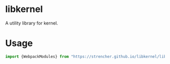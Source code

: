 # libkernel
A utility library for kernel.

# Usage
```js
import {WebpackModules} from "https://strencher.github.io/libkernel/libkernel.js";
```
